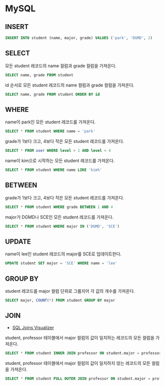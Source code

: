 # MySQL

## INSERT

```sql
INSERT INTO student (name, major, grade) VALUES ('park', 'DGMD', 2)
```

## SELECT

모든 student 레코드의 name 컬럼과 grade 컬럼을 가져온다.

```sql
SELECT name, grade FROM student
```

id 순서로 모든 student 레코드의 name 컬럼과 grade 컬럼을 가져온다.

```sql
SELECT name, grade FROM student ORDER BY id
```

## WHERE

name이 park인 모든 student 레코드를 가져온다.

```sql
SELECT * FROM student WHERE name = 'park'
```

grade가 1보다 크고, 4보다 작은 모든 student 레코드를 가져온다.

```sql
SELECT * FROM user WHERE level > 1 AND level < 4
```

name이 kim으로 시작하는 모든 student 레코드를 가져온다.

```sql
SELECT * FROM student WHERE name LIKE 'kim%'
```

## BETWEEN

grade가 1보다 크고, 4보다 작은 모든 student 레코드를 가져온다.

```sql
SELECT * FROM student WHERE grade BETWEEN 1 AND 4
```

major가 DGMD나 SCE인 모든 student 레코드를 가져온다.

```sql
SELECT * FROM student WHERE major IN ('DGMD', 'SCE') 
```

## UPDATE

name이 lee인 student 레코드의 major를 SCE로 업데이트한다.

```sql
UPDATE student SET major = 'SCE' WHERE name = 'lee'
```

## GROUP BY

student 레코드를 major 컬럼 단위로 그룹지어 각 값의 개수를 가져온다.

```sql
SELECT major, COUNT(*) FROM student GROUP BY major
```

## JOIN

* [SQL Joins Visualizer](https://sql-joins.leopard.in.ua/)

student, professor 테이블에서 major 컬럼의 값이 일치하는 레코드의 모든 컬럼을 가져온다.

```sql
SELECT * FROM student INNER JOIN professor ON student.major = professor.major
```

student, professor 테이블에서 major 컬럼의 값이 일치하지 않는 레코드의 모든 컬럼을 가져온다.

```sql
SELECT * FROM student FULL OUTER JOIN professor ON student.major = professor.major WHERE student.major IS NULL OR professor.major IS NULL
``` 